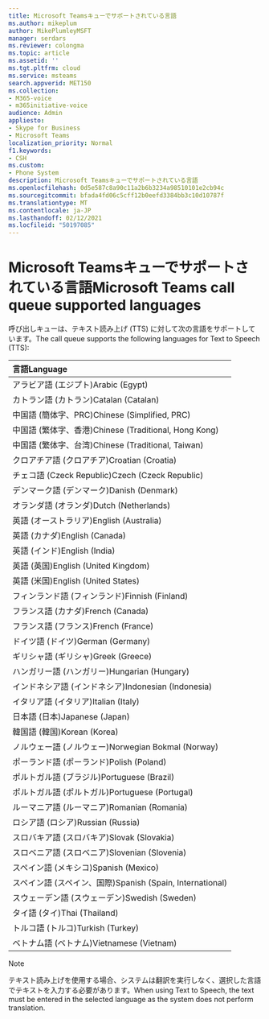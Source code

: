 ```yaml
---
title: Microsoft Teamsキューでサポートされている言語
ms.author: mikeplum
author: MikePlumleyMSFT
manager: serdars
ms.reviewer: colongma
ms.topic: article
ms.assetid: ''
ms.tgt.pltfrm: cloud
ms.service: msteams
search.appverid: MET150
ms.collection:
- M365-voice
- m365initiative-voice
audience: Admin
appliesto:
- Skype for Business
- Microsoft Teams
localization_priority: Normal
f1.keywords:
- CSH
ms.custom:
- Phone System
description: Microsoft Teamsキューでサポートされている言語
ms.openlocfilehash: 0d5e587c8a90c11a2b6b3234a98510101e2cb94c
ms.sourcegitcommit: bfada4fd06c5cff12b0eefd3384bb3c10d10787f
ms.translationtype: MT
ms.contentlocale: ja-JP
ms.lasthandoff: 02/12/2021
ms.locfileid: "50197085"
---
```

# <a name="microsoft-teams-call-queue-supported-languages"></a><span data-ttu-id="7c7c4-103">Microsoft Teamsキューでサポートされている言語</span><span class="sxs-lookup"><span data-stu-id="7c7c4-103">Microsoft Teams call queue supported languages</span></span>

<span data-ttu-id="7c7c4-104">呼び出しキューは、テキスト読み上げ (TTS) に対して次の言語をサポートしています。</span><span class="sxs-lookup"><span data-stu-id="7c7c4-104">The call queue supports the following languages for Text to Speech (TTS):</span></span>

|<span data-ttu-id="7c7c4-105">言語</span><span class="sxs-lookup"><span data-stu-id="7c7c4-105">Language</span></span>                                |
|:---------------------------------------|
|<span data-ttu-id="7c7c4-106">アラビア語 (エジプト)</span><span class="sxs-lookup"><span data-stu-id="7c7c4-106">Arabic (Egypt)</span></span>                          |
|<span data-ttu-id="7c7c4-107">カトラン語 (カトラン)</span><span class="sxs-lookup"><span data-stu-id="7c7c4-107">Catalan (Catalan)</span></span>                       |
|<span data-ttu-id="7c7c4-108">中国語 (簡体字、PRC)</span><span class="sxs-lookup"><span data-stu-id="7c7c4-108">Chinese (Simplified, PRC)</span></span>               |
|<span data-ttu-id="7c7c4-109">中国語 (繁体字、香港)</span><span class="sxs-lookup"><span data-stu-id="7c7c4-109">Chinese (Traditional, Hong Kong)</span></span>        |
|<span data-ttu-id="7c7c4-110">中国語 (繁体字、台湾)</span><span class="sxs-lookup"><span data-stu-id="7c7c4-110">Chinese (Traditional, Taiwan)</span></span>           |
|<span data-ttu-id="7c7c4-111">クロアチア語 (クロアチア)</span><span class="sxs-lookup"><span data-stu-id="7c7c4-111">Croatian (Croatia)</span></span>                      |
|<span data-ttu-id="7c7c4-112">チェコ語 (Czeck Republic)</span><span class="sxs-lookup"><span data-stu-id="7c7c4-112">Czech (Czeck Republic)</span></span>                  |
|<span data-ttu-id="7c7c4-113">デンマーク語 (デンマーク)</span><span class="sxs-lookup"><span data-stu-id="7c7c4-113">Danish (Denmark)</span></span>                        |
|<span data-ttu-id="7c7c4-114">オランダ語 (オランダ)</span><span class="sxs-lookup"><span data-stu-id="7c7c4-114">Dutch (Netherlands)</span></span>                     |
|<span data-ttu-id="7c7c4-115">英語 (オーストラリア)</span><span class="sxs-lookup"><span data-stu-id="7c7c4-115">English (Australia)</span></span>                     |
|<span data-ttu-id="7c7c4-116">英語 (カナダ)</span><span class="sxs-lookup"><span data-stu-id="7c7c4-116">English (Canada)</span></span>                        |
|<span data-ttu-id="7c7c4-117">英語 (インド)</span><span class="sxs-lookup"><span data-stu-id="7c7c4-117">English (India)</span></span>                         |
|<span data-ttu-id="7c7c4-118">英語 (英国)</span><span class="sxs-lookup"><span data-stu-id="7c7c4-118">English (United Kingdom)</span></span>                |
|<span data-ttu-id="7c7c4-119">英語 (米国)</span><span class="sxs-lookup"><span data-stu-id="7c7c4-119">English (United States)</span></span>                 |
|<span data-ttu-id="7c7c4-120">フィンランド語 (フィンランド)</span><span class="sxs-lookup"><span data-stu-id="7c7c4-120">Finnish (Finland)</span></span>                       |
|<span data-ttu-id="7c7c4-121">フランス語 (カナダ)</span><span class="sxs-lookup"><span data-stu-id="7c7c4-121">French (Canada)</span></span>                         |
|<span data-ttu-id="7c7c4-122">フランス語 (フランス)</span><span class="sxs-lookup"><span data-stu-id="7c7c4-122">French (France)</span></span>                         |
|<span data-ttu-id="7c7c4-123">ドイツ語 (ドイツ)</span><span class="sxs-lookup"><span data-stu-id="7c7c4-123">German (Germany)</span></span>                        |
|<span data-ttu-id="7c7c4-124">ギリシャ語 (ギリシャ)</span><span class="sxs-lookup"><span data-stu-id="7c7c4-124">Greek (Greece)</span></span>                          |
|<span data-ttu-id="7c7c4-125">ハンガリー語 (ハンガリー)</span><span class="sxs-lookup"><span data-stu-id="7c7c4-125">Hungarian (Hungary)</span></span>                     |
|<span data-ttu-id="7c7c4-126">インドネシア語 (インドネシア)</span><span class="sxs-lookup"><span data-stu-id="7c7c4-126">Indonesian (Indonesia)</span></span>                  |
|<span data-ttu-id="7c7c4-127">イタリア語 (イタリア)</span><span class="sxs-lookup"><span data-stu-id="7c7c4-127">Italian (Italy)</span></span>                         |
|<span data-ttu-id="7c7c4-128">日本語 (日本)</span><span class="sxs-lookup"><span data-stu-id="7c7c4-128">Japanese (Japan)</span></span>                        |
|<span data-ttu-id="7c7c4-129">韓国語 (韓国)</span><span class="sxs-lookup"><span data-stu-id="7c7c4-129">Korean (Korea)</span></span>                          |
|<span data-ttu-id="7c7c4-130">ノルウェー語 (ノルウェー)</span><span class="sxs-lookup"><span data-stu-id="7c7c4-130">Norwegian Bokmal (Norway)</span></span>               |
|<span data-ttu-id="7c7c4-131">ポーランド語 (ポーランド)</span><span class="sxs-lookup"><span data-stu-id="7c7c4-131">Polish (Poland)</span></span>                         |
|<span data-ttu-id="7c7c4-132">ポルトガル語 (ブラジル)</span><span class="sxs-lookup"><span data-stu-id="7c7c4-132">Portuguese (Brazil)</span></span>                     |
|<span data-ttu-id="7c7c4-133">ポルトガル語 (ポルトガル)</span><span class="sxs-lookup"><span data-stu-id="7c7c4-133">Portuguese (Portugal)</span></span>                   |
|<span data-ttu-id="7c7c4-134">ルーマニア語 (ルーマニア)</span><span class="sxs-lookup"><span data-stu-id="7c7c4-134">Romanian (Romania)</span></span>                      |
|<span data-ttu-id="7c7c4-135">ロシア語 (ロシア)</span><span class="sxs-lookup"><span data-stu-id="7c7c4-135">Russian (Russia)</span></span>                        |
|<span data-ttu-id="7c7c4-136">スロバキア語 (スロバキア)</span><span class="sxs-lookup"><span data-stu-id="7c7c4-136">Slovak (Slovakia)</span></span>                       |
|<span data-ttu-id="7c7c4-137">スロベニア語 (スロベニア)</span><span class="sxs-lookup"><span data-stu-id="7c7c4-137">Slovenian (Slovenia)</span></span>                    |
|<span data-ttu-id="7c7c4-138">スペイン語 (メキシコ)</span><span class="sxs-lookup"><span data-stu-id="7c7c4-138">Spanish (Mexico)</span></span>                        |
|<span data-ttu-id="7c7c4-139">スペイン語 (スペイン、国際)</span><span class="sxs-lookup"><span data-stu-id="7c7c4-139">Spanish (Spain, International)</span></span>          |
|<span data-ttu-id="7c7c4-140">スウェーデン語 (スウェーデン)</span><span class="sxs-lookup"><span data-stu-id="7c7c4-140">Swedish (Sweden)</span></span>                        |
|<span data-ttu-id="7c7c4-141">タイ語 (タイ)</span><span class="sxs-lookup"><span data-stu-id="7c7c4-141">Thai (Thailand)</span></span>                         |
|<span data-ttu-id="7c7c4-142">トルコ語 (トルコ)</span><span class="sxs-lookup"><span data-stu-id="7c7c4-142">Turkish (Turkey)</span></span>                        |
|<span data-ttu-id="7c7c4-143">ベトナム語 (ベトナム)</span><span class="sxs-lookup"><span data-stu-id="7c7c4-143">Vietnamese (Vietnam)</span></span>                    |

> [!NOTE]
> <span data-ttu-id="7c7c4-144">テキスト読み上げを使用する場合、システムは翻訳を実行しなく、選択した言語でテキストを入力する必要があります。</span><span class="sxs-lookup"><span data-stu-id="7c7c4-144">When using Text to Speech, the text must be entered in the selected language as the system does not perform translation.</span></span>
